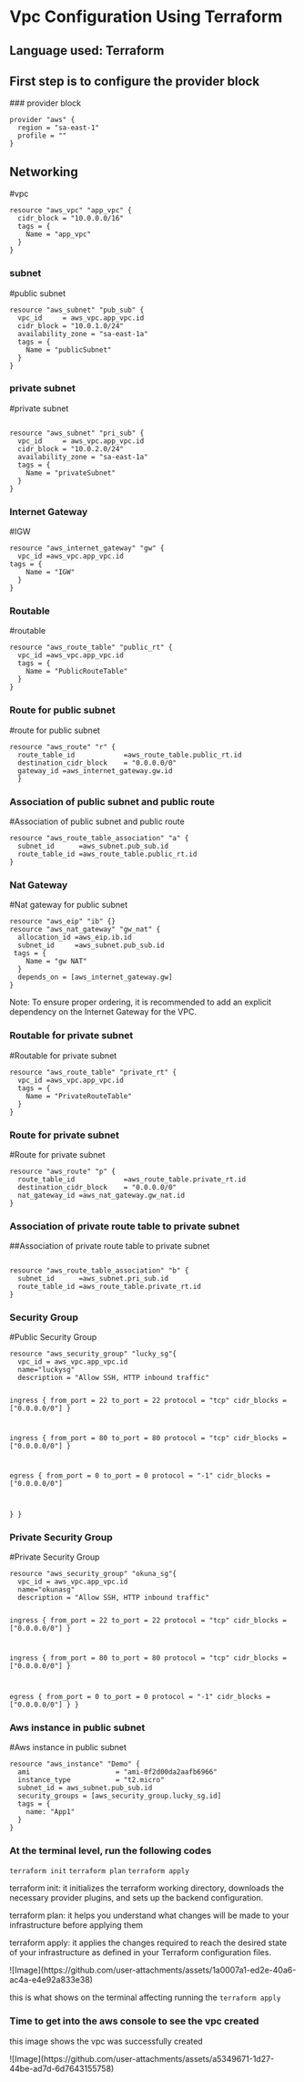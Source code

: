 <h1>Vpc Configuration Using Terraform</h1>
<h2>Language used: Terraform</h2>

<h2>First step is to configure the provider block</h2>
<p>### provider block</p>
<code>provider "aws" {
  region = "sa-east-1"
  profile = ""
}</code>
<h2>Networking</h2>
<p>#vpc</p>
<code>resource "aws_vpc" "app_vpc" {
  cidr_block = "10.0.0.0/16"
  tags = {
    Name = "app_vpc"  
  }
}</code>
<h3>subnet</h3>
<p>#public subnet</p>
<code>resource "aws_subnet" "pub_sub" {
  vpc_id     = aws_vpc.app_vpc.id
  cidr_block = "10.0.1.0/24"
  availability_zone = "sa-east-1a"
  tags = {
    Name = "publicSubnet"
  }
}</code>
<h3>private subnet</h3>
<p>#private subnet</p>
<code>
resource "aws_subnet" "pri_sub" {
  vpc_id     = aws_vpc.app_vpc.id
  cidr_block = "10.0.2.0/24"
  availability_zone = "sa-east-1a"
  tags = {
    Name = "privateSubnet"
  }
}
</code>
<h3>Internet Gateway</h3>
<p>#IGW</p>
<code>resource "aws_internet_gateway" "gw" {
  vpc_id =aws_vpc.app_vpc.id
tags = {
    Name = "IGW"
  }
}</code>
<h3>Routable</h3>
<p>#routable</p>
<code>resource "aws_route_table" "public_rt" {
  vpc_id =aws_vpc.app_vpc.id
  tags = {
    Name = "PublicRouteTable"
  }
}</code>
<h3>Route for public subnet</h3>
<p>#route for public subnet</p>
<code>resource "aws_route" "r" {
  route_table_id            =aws_route_table.public_rt.id
  destination_cidr_block    = "0.0.0.0/0"
  gateway_id =aws_internet_gateway.gw.id
  }
</code>
<h3>Association of public subnet and public route</h3>
<p>#Association of public subnet and public route</p>
<code>resource "aws_route_table_association" "a" {
  subnet_id      =aws_subnet.pub_sub.id
  route_table_id =aws_route_table.public_rt.id 
}</code>
<h3>Nat Gateway</h3>
<p>#Nat gateway for public subnet</p>
<code>resource "aws_eip" "ib" {}
resource "aws_nat_gateway" "gw_nat" {
  allocation_id =aws_eip.ib.id
  subnet_id     =aws_subnet.pub_sub.id
 tags = {
    Name = "gw NAT"
  }
  depends_on = [aws_internet_gateway.gw]
}</code>
<p>Note: To ensure proper ordering, it is recommended to add an explicit dependency on the Internet Gateway for the VPC.</p>
<h3>Routable for private subnet</h3>
<p>#Routable for private subnet</p>
<code>resource "aws_route_table" "private_rt" {
  vpc_id =aws_vpc.app_vpc.id
  tags = {
    Name = "PrivateRouteTable"
  }
}</code>
<h3>Route for private subnet</h3>
<p>#Route for private subnet</p>
<code>resource "aws_route" "p" {
  route_table_id            =aws_route_table.private_rt.id
  destination_cidr_block    = "0.0.0.0/0"
  nat_gateway_id =aws_nat_gateway.gw_nat.id
}</code>
<h3>Association of private route table to private subnet</h3>
<p>##Association of private route table to private subnet</p>
<code>
resource "aws_route_table_association" "b" {
  subnet_id      =aws_subnet.pri_sub.id
  route_table_id =aws_route_table.private_rt.id
}</code>
<h3>Security Group</h3>
<p>#Public Security Group</p>
<code>resource "aws_security_group" "lucky_sg"{
  vpc_id = aws_vpc.app_vpc.id
  name="luckysg"
  description = "Allow SSH, HTTP inbound traffic"
  
  ingress {
    from_port       = 22
    to_port         = 22
    protocol        = "tcp"
    cidr_blocks = ["0.0.0.0/0"]
  }

  ingress {
    from_port       = 80
    to_port         = 80
    protocol        = "tcp"
    cidr_blocks = ["0.0.0.0/0"]
  }

  egress {
    from_port       = 0
    to_port         = 0
    protocol        = "-1"
    cidr_blocks = ["0.0.0.0/0"]
    
  }
}
</code>
<h3>Private Security Group</h3>
<p>#Private Security Group</p>
<code>resource "aws_security_group" "okuna_sg"{
  vpc_id = aws_vpc.app_vpc.id
  name="okunasg"
  description = "Allow SSH, HTTP inbound traffic"
  
  ingress {
    from_port       = 22
    to_port         = 22
    protocol        = "tcp"
    cidr_blocks =  ["0.0.0.0/0"]
  }

  ingress {
    from_port       = 80
    to_port         = 80
    protocol        = "tcp"
    cidr_blocks = ["0.0.0.0/0"]
  }

  egress {
    from_port       = 0
    to_port         = 0
    protocol        = "-1"
    cidr_blocks = ["0.0.0.0/0"]
  }
}</code>
<h3>Aws instance in public subnet</h3>
<p>#Aws instance in public subnet</p>
<code>resource "aws_instance" "Demo" {
  ami                     = "ami-0f2d00da2aafb6966"
  instance_type           = "t2.micro"
  subnet_id = aws_subnet.pub_sub.id
  security_groups = [aws_security_group.lucky_sg.id]
  tags = {
    name: "App1"
  }
}</code>
<h3>At the terminal level, run the following codes</h3>
  <code>terraform init</code>
  <code>terraform plan</code>
  <code>terraform apply</code>
  <p>terraform init: it initializes the terraform working directory, downloads the necessary provider plugins, and sets up the backend configuration.</p>
  <p>terraform plan: it helps you understand what changes will be made to your infrastructure before applying them</p>
  <p>terraform apply: it applies the changes required to reach the desired state of your infrastructure as defined in your Terraform configuration files.</p>
![Image](https://github.com/user-attachments/assets/1a0007a1-ed2e-40a6-ac4a-e4e92a833e38)
<p>this is what shows on the terminal affecting running the <code>terraform apply</code></p>
<h3>Time to get into the aws console to see the vpc created</h3>
<p>this image shows the vpc was successfully created</p>
![Image](https://github.com/user-attachments/assets/a5349671-1d27-44be-ad7d-6d7643155758)



